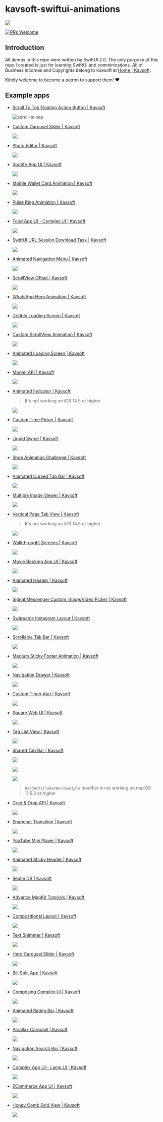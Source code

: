 # kavsoft-swiftui-animations

![](https://raw.githubusercontent.com/recherst/img-hosting/main/imgs/swiftui-badge.jpg)

[![PRs Welcome](https://img.shields.io/badge/PRs-welcome-brightgreen.svg?style=flat-square)](http://makeapullrequest.com)


## Introduction

All demos in this repo were written by SwiftUI 2.0. The only purpose of this repo I created is just for learning SwiftUI and comminications. All of Business incomes and Copyrights belong to Kavsoft at [Home | Kavsoft](https://kavsoft.dev).

Kindly welcome to become a patron to support them! ❤️

## Example apps

- [Scroll To Top Floating Action Button | Kavsoft](https://kavsoft.dev/SwiftUI_2.0/Scroll_To_Top)

  <img src="https://raw.githubusercontent.com/recherst/image-host/main/imgs/scroll-to-top-floating-action-button.gif" alt="scroll-to-top" />

- [Custom Carousel Slider | Kavsoft](https://kavsoft.dev/SwiftUI_2.0/Custom_Carousel_Slider)

  ![](https://raw.githubusercontent.com/recherst/image-host/main/imgs/custom-carousel-slider.gif)

- [Photo Editor | Kavsoft](https://kavsoft.dev/SwiftUI_2.0/Photo_Editor)

  ![](https://raw.githubusercontent.com/recherst/image-host/main/imgs/photo-editor.gif)

- [Spotify App UI | Kavsoft](https://kavsoft.dev/SwiftUI_2.0/Spotify_App_UI)

  ![](https://raw.githubusercontent.com/recherst/image-host/main/imgs/spotify-app-ui.gif)

- [Mobile Wallet Card Animation | Kavsoft](https://kavsoft.dev/SwiftUI_2.0/Wallet_Card_Animation)

  ![](https://raw.githubusercontent.com/recherst/image-host/main/imgs/moblie-wallet-card-animation.gif)

- [Pulse Ring Animation | Kavsoft](https://kavsoft.dev/SwiftUI_2.0/Pulse_Ring_Animation)

  ![](https://raw.githubusercontent.com/recherst/image-host/main/imgs/pulse-ring-animation.gif)

- [Food App UI - Complex UI | Kavsoft](https://kavsoft.dev/SwiftUI_2.0/Food_App_UI)

  ![](https://raw.githubusercontent.com/recherst/image-host/main/imgs/food-app-ui.gif)

- [SwiftUI URL Session Download Task | Kavsoft](https://kavsoft.dev/SwiftUI_2.0/Download_Task)

  ![](https://raw.githubusercontent.com/recherst/image-host/main/imgs/swiftui-url-session-download-task.gif)

- [Animated Navigation Menu | Kavsoft](https://kavsoft.dev/SwiftUI_2.0/Animated_Navigation_Menu)

  ![](https://raw.githubusercontent.com/recherst/image-host/main/imgs/animated-navigation-menu.gif)

- [ScrollView Offset | Kavsoft](https://kavsoft.dev/SwiftUI_2.0/ScrollView_Offset)

  ![](https://raw.githubusercontent.com/recherst/image-host/main/imgs/scrollview-offset.gif)

- [WhatsApp Hero Animation | Kavsoft](https://kavsoft.dev/SwiftUI_2.0/WhatsApp_Hero_Animation)

  ![](https://raw.githubusercontent.com/recherst/image-host/main/imgs/whatsapp-hero-animation.gif)

- [Dribble Loading Screen | Kavsoft](https://kavsoft.dev/SwiftUI_2.0/Dribbble_Loading_Screen)

  ![](https://raw.githubusercontent.com/recherst/image-host/main/imgs/dribble-loading-screen.gif)

- [Custom ScrollView Animation | Kavsoft](https://kavsoft.dev/SwiftUI_2.0/Custom_ScrollView_Animation)

  ![](https://raw.githubusercontent.com/recherst/image-host/main/imgs/custom-scrollview-animation.gif)

- [Animated Loading Screen | Kavsoft](https://kavsoft.dev/SwiftUI_2.0/Animated_Loading_Screen)

  <img src="https://raw.githubusercontent.com/recherst/image-host/main/imgs/animated-loading-screen.gif" />

- [Marvel API | Kavsoft](https://kavsoft.dev/SwiftUI_2.0/Marvel_API)

  ![](https://raw.githubusercontent.com/recherst/image-host/main/imgs/marvel-api.gif)

- [Animated Indicator | Kavsoft](https://kavsoft.dev/SwiftUI_2.0/Animated_Indicator)

  > It's not working on iOS 14.5 or higher

  ![](https://raw.githubusercontent.com/recherst/image-host/main/imgs/animated-indicator.gif)

- [Custom Time Picker | Kavsoft](https://kavsoft.dev/SwiftUI_2.0/Custom_Time_Picker)

  ![](https://raw.githubusercontent.com/recherst/image-host/main/imgs/custom-time-picker.gif)

- [Liquid Swipe | Kavsoft](https://kavsoft.dev/SwiftUI_2.0/Liquid_Swipe)

  <img src="https://raw.githubusercontent.com/recherst/image-host/main/imgs/liquid-swipe.gif" />

- [Shoe Animation Challenge | Kavsoft](https://kavsoft.dev/SwiftUI_2.0/Shoe_Animation_Challenge)

  <img src="https://raw.githubusercontent.com/recherst/image-host/main/imgs/shoe-animation-challenge.gif" />

- [Animated Curved Tab Bar | Kavsoft](https://kavsoft.dev/SwiftUI_2.0/Animated_Curved_Tabbar)

  ![](https://raw.githubusercontent.com/recherst/image-host/main/imgs/animated-curved-tab-bar.gif)

- [Multiple Image Viewer | Kavsoft](https://kavsoft.dev/SwiftUI_2.0/Multiple_Image_Viewer)

  ![](https://raw.githubusercontent.com/recherst/image-host/main/imgs/multiple-image-viewer.gif)

- [Vertical Page Tab View | Kavsoft](https://kavsoft.dev/SwiftUI_2.0/Vertical_Page_TabView)

  > It's not working on iOS 14.5 or higher

  ![](https://raw.githubusercontent.com/recherst/image-host/main/imgs/vertical-page-tab-view.gif)

- [Walkthrought Screens | Kavsoft](https://kavsoft.dev/SwiftUI_2.0/WalkThrough_Screens)

  ![](https://raw.githubusercontent.com/recherst/image-host/main/imgs/walkthrough-screen.gif)

- [ Movie Booking App UI | Kavsoft](https://kavsoft.dev/SwiftUI_2.0/Movie_Booking_App)

  ![](https://raw.githubusercontent.com/recherst/image-host/main/imgs/movie-booking-app-ui.gif)

- [Animated Header | Kavsoft](https://kavsoft.dev/SwiftUI_2.0/Animated_Header)

  ![](https://raw.githubusercontent.com/recherst/image-host/main/imgs/animated-header.gif)

- [Signal Messenger Custom Image/Video Picker | Kavsoft](https://kavsoft.dev/SwiftUI_2.0/Signal_Image_Picker)

  ![](https://raw.githubusercontent.com/recherst/image-host/main/imgs/signal-image-picker.gif)

- [Swipeable Instagram Layout | Kavsoft](https://kavsoft.dev/SwiftUI_2.0/Swipeable_Instagram_Layout)

  ![](https://raw.githubusercontent.com/recherst/image-host/main/imgs/swipeable-instagram-layout.gif)

- [Scrollable Tab Bar | Kavsoft](https://kavsoft.dev/SwiftUI_2.0/Scrollable_Tab_Bar)

  ![](https://raw.githubusercontent.com/recherst/image-host/main/imgs/scrollable-tab-bar.gif)

- [Medium Sticky Footer Animation | Kavsoft](https://kavsoft.dev/SwiftUI_2.0/Medium_Sticky_Footer)

  ![](https://raw.githubusercontent.com/recherst/image-host/main/imgs/medium-sticky-footer-animation.gif)

- [Navigation Drawer | Kavsoft](https://kavsoft.dev/SwiftUI_2.0/Navigation_Drawer)

  ![](https://raw.githubusercontent.com/recherst/image-host/main/imgs/navigation-drawer.gif)
  
- [Custom Timer App | Kavsoft](https://kavsoft.dev/SwiftUI_2.0/Timer)

  ![](https://raw.githubusercontent.com/recherst/image-host/main/imgs/custom-timer-app.gif)
  
- [Square Web UI | Kavsoft](https://kavsoft.dev/SwiftUI_2.0/SquareSpace)

  ![](https://raw.githubusercontent.com/recherst/image-host/main/imgs/square-web-ui.gif)
  
- [Tag List View | Kavsoft](https://kavsoft.dev/SwiftUI_2.0/Chips)

  ![](https://raw.githubusercontent.com/recherst/image-host/main/imgs/tag-list-view.gif)
  
- [Shared Tab Bar | Kavsoft](https://kavsoft.dev/SwiftUI_2.0/Shared_TabBar)

  ![](https://raw.githubusercontent.com/recherst/image-host/main/imgs/shared-tab-bar-iphone.gif)

  ![](https://raw.githubusercontent.com/recherst/image-host/main/imgs/shared-tab-bar-ipad.gif)

  ![](https://raw.githubusercontent.com/recherst/image-host/main/imgs/shared-tab-bar-macos.gif)

  > `HiddenTitleBarWindowStyle` modifier is not working on macOS 11.5.2 or higher

- [Drag & Drop API | Kavsoft](https://kavsoft.dev/SwiftUI_2.0/Grid_Reordering)

  ![](https://raw.githubusercontent.com/recherst/image-host/main/imgs/drag-drop-api.gif)
  
- [Snapchat Transition | kavsoft](https://kavsoft.dev/SwiftUI_2.0/Snapchat_Transition)

  ![](https://raw.githubusercontent.com/recherst/image-host/main/imgs/snapchat-transition.gif)
  
- [YouTube Mini Player | Kavsoft](https://kavsoft.dev/SwiftUI_2.0/YouTube_Transition)

  ![](https://raw.githubusercontent.com/recherst/image-host/main/imgs/youtube-mini-player.gif)
  
- [Animated Sticky Header | Kavsoft](https://kavsoft.dev/SwiftUI_2.0/Animated_Sticky_Header)

  ![](https://raw.githubusercontent.com/recherst/image-host/main/imgs/animated-sticky-header.gif)

- [Realm DB | Kavsoft](https://kavsoft.dev/SwiftUI_2.0/Realm_DB)

  ![](https://raw.githubusercontent.com/recherst/image-host/main/imgs/realm-db.gif)

- [Advance MapKit Tutorials | Kavsoft](https://kavsoft.dev/SwiftUI_2.0/Advance_MapKit)

  ![](https://raw.githubusercontent.com/recherst/image-host/main/imgs/advance-mapkit-tutorial.gif)
  
- [Compositional Layout | Kavsoft](https://kavsoft.dev/SwiftUI_2.0/Compositional_Layout)

  ![](https://raw.githubusercontent.com/recherst/image-host/main/imgs/compositional-layout.gif)
  
- [Text Shimmer | Kavsoft](https://kavsoft.dev/SwiftUI_2.0/Text_Shimmer)

  ![](https://raw.githubusercontent.com/recherst/image-host/main/imgs/text-shimmer.gif)
  
- [Hero Carousel Slider | Kavsoft](https://kavsoft.dev/SwiftUI_2.0/Hero_Carousel)

  ![](https://raw.githubusercontent.com/recherst/image-host/main/imgs/hero-carousel-slider.gif)
  
- [Bill Split App | Kavsoft](https://kavsoft.dev/SwiftUI_2.0/Bill_Split)

  ![](https://raw.githubusercontent.com/recherst/image-host/main/imgs/bill-split-app.gif)
  
- [Composing Complex UI | Kavsoft](https://kavsoft.dev/SwiftUI_2.0/Complex_UI)

  ![](https://raw.githubusercontent.com/recherst/image-host/main/imgs/composing-complex-ui.gif)
  
- [Animated Rating Bar | Kavsoft](https://kavsoft.dev/SwiftUI_2.0/Animated_Rating_Bar)

  ![](https://raw.githubusercontent.com/recherst/image-host/main/imgs/animated-rating-bar.gif)
  
- [Parallax Carousel | Kavsoft](https://kavsoft.dev/SwiftUI_2.0/Parallax_Carousel)

  ![](https://raw.githubusercontent.com/recherst/image-host/main/imgs/parallax-carousel.gif)
  
- [Navigation Search Bar | Kavsoft](https://kavsoft.dev/SwiftUI_2.0/Navigation_SearchBar)

  ![](https://raw.githubusercontent.com/recherst/image-host/main/imgs/navigation-search-bar.gif)
  
- [Complex App UI - Lamp UI | Kavsoft](https://kavsoft.dev/SwiftUI_2.0/Lamp_UI)

  ![](https://raw.githubusercontent.com/recherst/image-host/main/imgs/lamp-ui.gif)
  
- [ECommerce App UI | Kavsoft](https://kavsoft.dev/SwiftUI_2.0/ECommerce)

  ![](https://raw.githubusercontent.com/recherst/image-host/main/imgs/ecommerce-app-ui.gif)
  
- [Honey Comb Grid View | Kavsoft](https://kavsoft.dev/SwiftUI_2.0/HoneyComb_Grid)

  ![](https://raw.githubusercontent.com/recherst/image-host/main/imgs/honey-comb-grid-view.gif)
